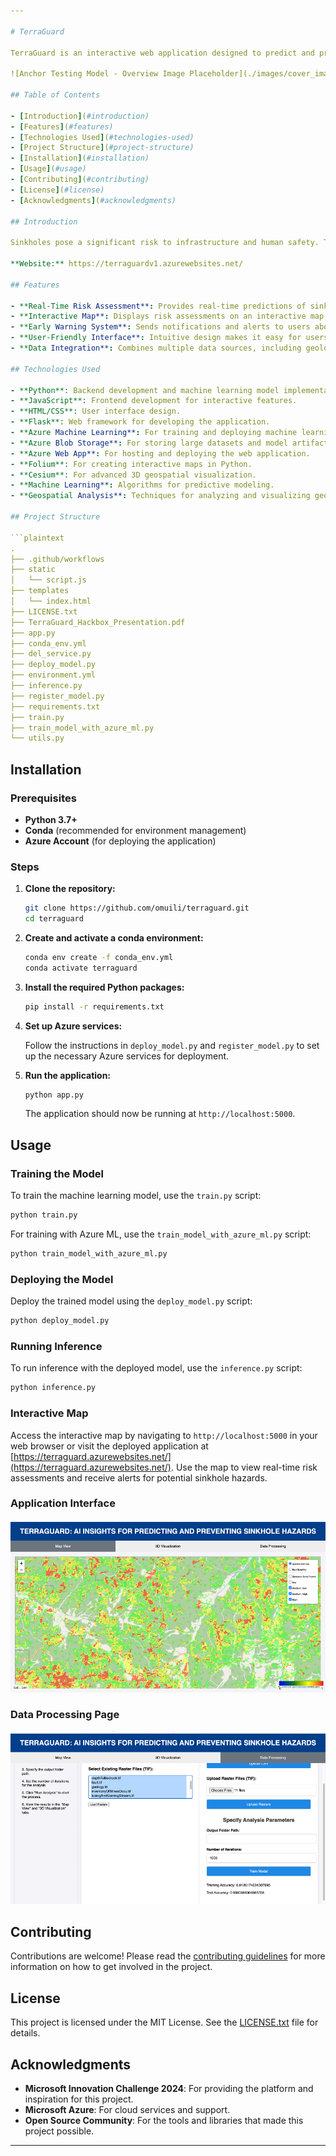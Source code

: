 ```yaml
---

# TerraGuard

TerraGuard is an interactive web application designed to predict and prevent sinkhole hazards using advanced machine learning and geospatial data analysis. Developed as part of the Microsoft Innovation Challenge, TerraGuard leverages the power of AI to provide real-time risk assessments and early warnings, enhancing community safety and proactive risk management.

![Anchor Testing Model - Overview Image Placeholder](./images/cover_image.jpeg)

## Table of Contents

- [Introduction](#introduction)
- [Features](#features)
- [Technologies Used](#technologies-used)
- [Project Structure](#project-structure)
- [Installation](#installation)
- [Usage](#usage)
- [Contributing](#contributing)
- [License](#license)
- [Acknowledgments](#acknowledgments)

## Introduction

Sinkholes pose a significant risk to infrastructure and human safety. TerraGuard aims to address this issue by providing a robust and user-friendly platform for predicting and preventing sinkhole occurrences. By integrating geospatial data and machine learning models, TerraGuard offers accurate risk assessments and real-time monitoring capabilities.

**Website:** https://terraguardv1.azurewebsites.net/

## Features

- **Real-Time Risk Assessment**: Provides real-time predictions of sinkhole risks based on current geospatial data.
- **Interactive Map**: Displays risk assessments on an interactive map, allowing users to visualize potential hazards.
- **Early Warning System**: Sends notifications and alerts to users about potential sinkhole threats.
- **User-Friendly Interface**: Intuitive design makes it easy for users to interact with the application and understand the risk levels.
- **Data Integration**: Combines multiple data sources, including geological surveys and environmental data, to enhance prediction accuracy.

## Technologies Used

- **Python**: Backend development and machine learning model implementation.
- **JavaScript**: Frontend development for interactive features.
- **HTML/CSS**: User interface design.
- **Flask**: Web framework for developing the application.
- **Azure Machine Learning**: For training and deploying machine learning models.
- **Azure Blob Storage**: For storing large datasets and model artifacts.
- **Azure Web App**: For hosting and deploying the web application.
- **Folium**: For creating interactive maps in Python.
- **Cesium**: For advanced 3D geospatial visualization.
- **Machine Learning**: Algorithms for predictive modeling.
- **Geospatial Analysis**: Techniques for analyzing and visualizing geospatial data.

## Project Structure

```plaintext
.
├── .github/workflows         
├── static                    
│   └── script.js            
├── templates                 
│   └── index.html           
├── LICENSE.txt              
├── TerraGuard_Hackbox_Presentation.pdf 
├── app.py                    
├── conda_env.yml            
├── del_service.py            
├── deploy_model.py          
├── environment.yml           
├── inference.py              
├── register_model.py        
├── requirements.txt          
├── train.py                 
├── train_model_with_azure_ml.py 
└── utils.py             
```

## Installation

### Prerequisites

- **Python 3.7+**
- **Conda** (recommended for environment management)
- **Azure Account** (for deploying the application)

### Steps

1. **Clone the repository:**

    ```bash
    git clone https://github.com/omuili/terraguard.git
    cd terraguard
    ```

2. **Create and activate a conda environment:**

    ```bash
    conda env create -f conda_env.yml
    conda activate terraguard
    ```

3. **Install the required Python packages:**

    ```bash
    pip install -r requirements.txt
    ```

4. **Set up Azure services:**

    Follow the instructions in `deploy_model.py` and `register_model.py` to set up the necessary Azure services for deployment.

5. **Run the application:**

    ```bash
    python app.py
    ```

    The application should now be running at `http://localhost:5000`.

## Usage

### Training the Model

To train the machine learning model, use the `train.py` script:

```bash
python train.py
```

For training with Azure ML, use the `train_model_with_azure_ml.py` script:

```bash
python train_model_with_azure_ml.py
```

### Deploying the Model

Deploy the trained model using the `deploy_model.py` script:

```bash
python deploy_model.py
```

### Running Inference

To run inference with the deployed model, use the `inference.py` script:

```bash
python inference.py
```

### Interactive Map

Access the interactive map by navigating to `http://localhost:5000` in your web browser or visit the deployed application at [https://terraguard.azurewebsites.net/](https://terraguard.azurewebsites.net/). Use the map to view real-time risk assessments and receive alerts for potential sinkhole hazards.

### Application Interface

![Application Interface](images/image1.png)

### Data Processing Page

![Data Processing Page](images/image2.png)

## Contributing

Contributions are welcome! Please read the [contributing guidelines](CONTRIBUTING.md) for more information on how to get involved in the project.

## License

This project is licensed under the MIT License. See the [LICENSE.txt](LICENSE.txt) file for details.

## Acknowledgments

- **Microsoft Innovation Challenge 2024**: For providing the platform and inspiration for this project.
- **Microsoft Azure**: For cloud services and support.
- **Open Source Community**: For the tools and libraries that made this project possible.

---
```

